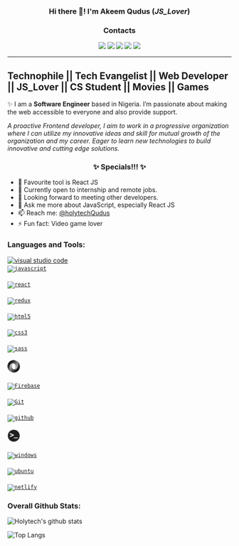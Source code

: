 <h3 align="center">Hi there 👋! I'm Akeem Qudus (<i>JS_Lover</i>) </h3>

<h3 align="center">Contacts</h3>
<p align="center">
<strong>
  <a href="https://drive.google.com/file/d/1XiWv2h2ng9zqWADS-ffZyJ-h2YSigM-S/view?usp=sharing" target="_blank"><img src="https://img.icons8.com/external-itim2101-blue-itim2101/64/000000/external-resume-human-resources-itim2101-blue-itim2101-1.png" height="40px"/></a> 
  <a href="https://twitter.com/holytechQudus" target="_blank"><img src="https://img.icons8.com/external-justicon-flat-justicon/64/000000/external-twitter-social-media-justicon-flat-justicon.png" height="40px"/></a>
  <a href="mailto:akeemqudus2016@gmail.com" target="_blank"><img src="https://img.icons8.com/fluency/48/000000/mail.png" height="40px"/></a>
  <a href="https://www.linkedin.com/in/holytech/" target="_blank"><img src="https://img.icons8.com/external-justicon-flat-justicon/64/000000/external-linkedin-social-media-justicon-flat-justicon.png" height="40px"/></a>
  <a href="https://github.com/holytech" target="_blank"><img src="https://img.icons8.com/stickers/100/000000/github.png" height="40px"/></a>
</strong>
</p>

---
Technophile || Tech Evangelist || Web Developer || JS_Lover || CS Student || Movies || Games
--
✨ I am a <b>Software Engineer</b> based in Nigeria. I’m passionate about making the web accessible to everyone and also provide support.

<i>
  A proactive Frontend developer, I aim to work in a progressive organization where I can
  utilize my innovative ideas and skill for mutual growth of the organization and my career.
  Eager to learn new technologies to build innovative and cutting edge solutions.
</i>

<h3 align="center">✨ Specials!!! ✨</h3>

- 🔭 Favourite tool is React JS
- 🌱 Currently open to internship and remote jobs.
- 🤔 Looking forward to meeting other developers.
- 💬 Ask me more about JavaScript, especially React JS
- 📫 Reach me: [@holytechQudus](https://twitter.com/holytechQudus)
- ⚡ Fun fact: Video game lover

### Languages and Tools:

[<img alt="visual studio code" width="26px" src="https://img.icons8.com/fluent/240/000000/visual-studio-code-2019.png" />](https://code.visualstudio.com/)
[<code>
<img alt="javascript" width="28px" src="https://img.icons8.com/color/240/000000/javascript.png" />
</code>](https://developer.mozilla.org/en-US/docs/Web/JavaScript)
[<code>
<img alt="react" width="28px" src="https://img.icons8.com/color/240/000000/react-native.png" />
</code>](https://reactjs.org/)
[<code>
<img alt="redux" width="28px" src="https://img.icons8.com/color/240/000000/redux.png" />
</code>](https://redux.js.org/)
[<code>
<img alt="html5" width="28px" src="https://img.icons8.com/color/240/000000/html-5.png">
</code>](https://developer.mozilla.org/en-US/docs/Web/HTML)
[<code>
<img alt="css3" width="28px" src="https://img.icons8.com/color/240/000000/css3.png">
</code>](https://developer.mozilla.org/en-US/docs/Web/CSS)
[<code>
<img alt="sass" width="28px" src="https://img.icons8.com/color/240/000000/sass.png">
</code>](https://sass-lang.com/)
[<code>
<img alt="json" width="28px" src="https://raw.githubusercontent.com/github/explore/80688e429a7d4ef2fca1e82350fe8e3517d3494d/topics/json/json.png">
</code>](https://www.json.org/json-en.html)
[<code>
<img alt="Firebase" width="28px" src="https://img.icons8.com/color/240/000000/firebase.png">
</code>](https://firebase.google.com)
[<code>
<img alt="Git" width="28px" src="https://img.icons8.com/color/240/000000/git.png">
</code>](https://git-scm.com/)
[<code>
<img alt="github" width="28px" src="https://img.icons8.com/ios-glyphs/240/000000/github.png">
</code>](https://github.com/)
[<code>
<img alt="terminal" width="28px" src="https://raw.githubusercontent.com/github/explore/80688e429a7d4ef2fca1e82350fe8e3517d3494d/topics/terminal/terminal.png">
</code>](https://docs.microsoft.com/en-us/windows/terminal/)
[<code>
<img alt="windows" width="28px" src="https://img.icons8.com/color/240/000000/windows-10.png">
</code>](https://www.microsoft.com/en-us/windows)
[<code>
<img alt="ubuntu" width="28px" src="https://img.icons8.com/color/96/000000/ubuntu--v1.png">
</code>](https://ubuntu.com/)
[<code>
<img alt="netlify" src="https://img.icons8.com/external-tal-revivo-filled-tal-revivo/24/000000/external-netlify-a-cloud-computing-company-that-offers-hosting-and-serverless-backend-services-for-static-websites-logo-filled-tal-revivo.png"/>
</code>](https://www.netlify.com/)

### Overall Github Stats:

![Holytech's github stats](https://github-readme-stats.vercel.app/api?username=Holytech&show_icons=true&theme=dark)

![Top Langs](https://github-readme-stats.vercel.app/api/top-langs/?username=Holytech&layout=compact&theme=dark)
